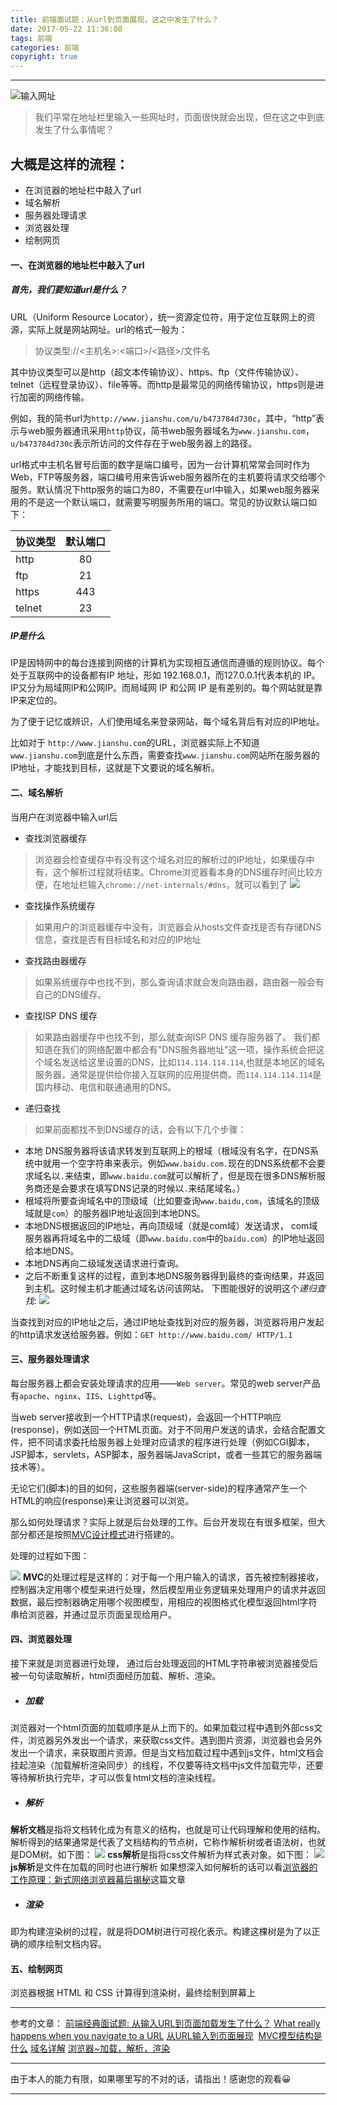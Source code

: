 ```yaml
---
title: 前端面试题：从url到页面展现，这之中发生了什么？
date: 2017-05-22 11:36:08
tags: 前端 
categories: 前端
copyright: true
---
```


-------

![输入网址](http://upload-images.jianshu.io/upload_images/5308475-252af260aa56871a.jpg?imageMogr2/auto-orient/strip%7CimageView2/2/w/1240)

> 我们平常在地址栏里输入一些网址时，页面很快就会出现，但在这之中到底发生了什么事情呢？


<!--more-->


## 大概是这样的流程：
- 在浏览器的地址栏中敲入了url
- 域名解析
- 服务器处理请求
- 浏览器处理
- 绘制网页


#### 一、在浏览器的地址栏中敲入了url
##### 首先，我们要知道url是什么？
URL（Uniform Resource Locator），统一资源定位符，用于定位互联网上的资源，实际上就是网站网址。url的格式一般为：
>协议类型://<主机名>:<端口>/<路径>/文件名

其中协议类型可以是http（超文本传输协议）、https、ftp（文件传输协议）、telnet（远程登录协议）、file等等。而http是最常见的网络传输协议，https则是进行加密的网络传输。

例如，我的简书url为`http://www.jianshu.com/u/b473784d730c`，其中，“http”表示与web服务器通讯采用`http`协议，简书web服务器域名为`www.jianshu.com`，`u/b473784d730c`表示所访问的文件存在于web服务器上的路径。

url格式中主机名冒号后面的数字是端口编号，因为一台计算机常常会同时作为Web，FTP等服务器，端口编号用来告诉web服务器所在的主机要将请求交给哪个服务。默认情况下http服务的端口为80，不需要在url中输入，如果web服务器采用的不是这一个默认端口，就需要写明服务所用的端口。常见的协议默认端口如下：

|协议类型|默认端口|
| --- | :---: |
| http | 80|
| ftp | 21 |
| https | 443 |
|telnet| 23|

##### IP是什么
IP是因特网中的每台连接到网络的计算机为实现相互通信而遵循的规则协议。每个处于互联网中的设备都有IP 地址，形如 192.168.0.1，而127.0.0.1代表本机的 IP。IP又分为局域网IP和公网IP。而局域网 IP 和公网 IP 是有差别的。每个网站就是靠IP来定位的。

为了便于记忆或辨识，人们使用域名来登录网站，每个域名背后有对应的IP地址。

比如对于 `http://www.jianshu.com`的URL，浏览器实际上不知道 `www.jianshu.com`到底是什么东西，需要查找`www.jianshu.com`网站所在服务器的IP地址，才能找到目标，这就是下文要说的域名解析。

#### 二、域名解析
当用户在浏览器中输入url后
* 查找浏览器缓存

>浏览器会检查缓存中有没有这个域名对应的解析过的IP地址，如果缓存中有，这个解析过程就将结束。Chrome浏览器看本身的DNS缓存时间比较方便，在地址栏输入`chrome://net-internals/#dns`，就可以看到了
![](http://upload-images.jianshu.io/upload_images/5308475-1edd5a71a8c33fd7.png?imageMogr2/auto-orient/strip%7CimageView2/2/w/1240)




* 查找操作系统缓存

>如果用户的浏览器缓存中没有，浏览器会从hosts文件查找是否有存储DNS信息，查找是否有目标域名和对应的IP地址

* 查找路由器缓存

>如果系统缓存中也找不到，那么查询请求就会发向路由器，路由器一般会有自己的DNS缓存。

* 查找ISP DNS 缓存

> 如果路由器缓存中也找不到，那么就查询ISP DNS 缓存服务器了。
我们都知道在我们的网络配置中都会有"DNS服务器地址"这一项，操作系统会把这个域名发送给这里设置的DNS，比如`114.114.114.114`,也就是本地区的域名服务器，通常是提供给你接入互联网的应用提供商。而`114.114.114.114`是国内移动、电信和联通通用的DNS。

* 递归查找

>如果前面都找不到DNS缓存的话，会有以下几个步骤：
* 本地 DNS服务器将该请求转发到互联网上的根域（根域没有名字，在DNS系统中就用一个空字符串来表示。例如`www.baidu.com.`现在的DNS系统都不会要求域名以`.`来结束，即`www.baidu.com`就可以解析了，但是现在很多DNS解析服务商还是会要求在填写DNS记录的时候以`.`来结尾域名。）
* 根域将所要查询域名中的顶级域（比如要查询`www.baidu,com`，该域名的顶级域就是`com`）的服务器IP地址返回到本地DNS。
* 本地DNS根据返回的IP地址，再向顶级域（就是com域）发送请求， com域服务器再将域名中的二级域（即`www.baidu.com`中的`baidu.com`）的IP地址返回给本地DNS。
* 本地DNS再向二级域发送请求进行查询。
* 之后不断重复这样的过程，直到本地DNS服务器得到最终的查询结果，并返回到主机。这时候主机才能通过域名访问该网站。
下图能很好的说明这个*递归查找*:
![](http://upload-images.jianshu.io/upload_images/5308475-cf58e66c93c1f2ec.gif?imageMogr2/auto-orient/strip)

当查找到对应的IP地址之后，通过IP地址查找到对应的服务器，浏览器将用户发起的http请求发送给服务器。例如：`GET http://www.baidu.com/ HTTP/1.1`

#### 三、服务器处理请求
 每台服务器上都会安装处理请求的应用——`Web server`。常见的web server产品有`apache`、`nginx`、`IIS`、`Lighttpd`等。

当web server接收到一个HTTP请求(request)，会返回一个HTTP响应(response)，例如送回一个HTML页面。对于不同用户发送的请求，会结合配置文件，把不同请求委托给服务器上处理对应请求的程序进行处理（例如CGI脚本，JSP脚本，servlets，ASP脚本，服务器端JavaScript，或者一些其它的服务器端技术等）。

无论它们(脚本)的目的如何，这些服务器端(server-side)的程序通常产生一个HTML的响应(response)来让浏览器可以浏览。

那么如何处理请求？实际上就是后台处理的工作。后台开发现在有很多框架，但大部分都还是按照[MVC设计模式](https://zh.wikipedia.org/wiki/MVC)进行搭建的。

 处理的过程如下图：

![](http://upload-images.jianshu.io/upload_images/5308475-d45e8967170041f2.png?imageMogr2/auto-orient/strip%7CimageView2/2/w/1240)
**MVC**的处理过程是这样的：对于每一个用户输入的请求，首先被控制器接收，控制器决定用哪个模型来进行处理，然后模型用业务逻辑来处理用户的请求并返回数据，最后控制器确定用哪个视图模型，用相应的视图格式化模型返回html字符串给浏览器，并通过显示页面呈现给用户。

#### 四、浏览器处理
接下来就是浏览器进行处理， 通过后台处理返回的HTML字符串被浏览器接受后被一句句读取解析，html页面经历加载、解析、渲染。

* ##### 加载
 浏览器对一个html页面的加载顺序是从上而下的。如果加载过程中遇到外部css文件，浏览器另外发出一个请求，来获取css文件。遇到图片资源，浏览器也会另外发出一个请求，来获取图片资源。但是当文档加载过程中遇到js文件，html文档会挂起渲染（加载解析渲染同步）的线程，不仅要等待文档中js文件加载完毕，还要等待解析执行完毕，才可以恢复html文档的渲染线程。

*  ##### 解析
**解析文档**是指将文档转化成为有意义的结构，也就是可让代码理解和使用的结构。解析得到的结果通常是代表了文档结构的节点树，它称作解析树或者语法树，也就是DOM树。如下图：
![](http://upload-images.jianshu.io/upload_images/5308475-3817847173a249ef.gif?imageMogr2/auto-orient/strip)
**css解析**是指将css文件解析为样式表对象。如下图：
![](http://upload-images.jianshu.io/upload_images/5308475-810853491150d1ed.png?imageMogr2/auto-orient/strip%7CimageView2/2/w/1240)
**js解析**是文件在加载的同时也进行解析
如果想深入如何解析的话可以看[浏览器的工作原理：新式网络浏览器幕后揭秘](https://www.html5rocks.com/zh/tutorials/internals/howbrowserswork/#Parsing_general)这篇文章

* ##### 渲染
即为构建渲染树的过程，就是将DOM树进行可视化表示。构建这棵树是为了以正确的顺序绘制文档内容。

#### 五、绘制网页

浏览器根据 HTML 和 CSS 计算得到渲染树，最终绘制到屏幕上

---

参考的文章：
[前端经典面试题: 从输入URL到页面加载发生了什么？](https://segmentfault.com/a/1190000006879700)
[What really happens when you navigate to a URL](http://igoro.com/archive/what-really-happens-when-you-navigate-to-a-url/)
[从URL输入到页面展现](http://book.jirengu.com/jrg-team/frontend-knowledge-ppt/www/%E5%89%8D%E7%AB%AF%E5%85%A5%E9%97%A8-%E4%BB%8E%20URL%E8%BE%93%E5%85%A5%E5%88%B0%E9%A1%B5%E9%9D%A2%E5%B1%95%E7%8E%B0.html#/)
 [MVC模型结构是什么](http://blog.csdn.net/nawuyao/article/details/50386409)
[域名详解](http://weizhifeng.net/talking-about-domain.html)
[浏览器~加载，解析，渲染](http://www.jianshu.com/p/e141d1543143)

---

由于本人的能力有限，如果哪里写的不对的话，请指出！感谢您的观看😀

---

